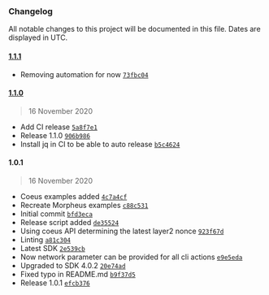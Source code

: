### Changelog

All notable changes to this project will be documented in this file. Dates are displayed in UTC.

#### [1.1.1](https://github.com/Internet-of-People/ts-examples/compare/1.1.0..1.1.1)

- Removing automation for now [`73fbc04`](https://github.com/Internet-of-People/ts-examples/commit/73fbc04e218bd3d53952c936d9af6f00ae528117)

#### [1.1.0](https://github.com/Internet-of-People/ts-examples/compare/1.0.1..1.1.0)

> 16 November 2020

- Add CI release [`5a8f7e1`](https://github.com/Internet-of-People/ts-examples/commit/5a8f7e1f0cf29b1218d675cec55530b45598347a)
- Release 1.1.0 [`906b986`](https://github.com/Internet-of-People/ts-examples/commit/906b9863c639ba2a93c1dd6b2ae61cafe5d921df)
- Install jq in CI to be able to auto release [`b5c4624`](https://github.com/Internet-of-People/ts-examples/commit/b5c462469427acd1b488ff3b17b5066255dfbfd1)

#### 1.0.1

> 16 November 2020

- Coeus examples added [`4c7a4cf`](https://github.com/Internet-of-People/ts-examples/commit/4c7a4cf607c2bf80827305237413e8107a314079)
- Recreate Morpheus examples [`c88c531`](https://github.com/Internet-of-People/ts-examples/commit/c88c531536de57ff68f4b04bc0f57cf12667befa)
- Initial commit [`bfd3eca`](https://github.com/Internet-of-People/ts-examples/commit/bfd3eca6a6cb7c9e3b9e336097fadfc6b5b7612d)
- Release script added [`de35524`](https://github.com/Internet-of-People/ts-examples/commit/de35524ee97b193ec84e1766e8f82d5f03da6c84)
- Using coeus API determining the latest layer2 nonce [`923f67d`](https://github.com/Internet-of-People/ts-examples/commit/923f67db06de72f1e5fb71ab381cbf74cc12604f)
- Linting [`a81c304`](https://github.com/Internet-of-People/ts-examples/commit/a81c304dd96f3f76405563b7e3c46915ad488b2f)
- Latest SDK [`2e539cb`](https://github.com/Internet-of-People/ts-examples/commit/2e539cb30e272961f6e491781cd2f996e6d57557)
- Now network parameter can be provided for all cli actions [`e9e5eda`](https://github.com/Internet-of-People/ts-examples/commit/e9e5edaac5f966c896cb7565f3f1366ee609b234)
- Upgraded to SDK 4.0.2 [`20e74ad`](https://github.com/Internet-of-People/ts-examples/commit/20e74adbc323dae716fcb598f57247950c3a91df)
- Fixed typo in README.md [`b9f37d5`](https://github.com/Internet-of-People/ts-examples/commit/b9f37d5ba88866c6ab59c546cac5a1dd87844a55)
- Release 1.0.1 [`efcb376`](https://github.com/Internet-of-People/ts-examples/commit/efcb376d4fa07ddfd5690831a1d5f80bdb6e48f7)
